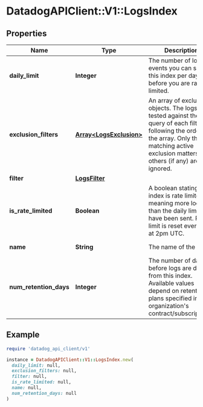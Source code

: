 # DatadogAPIClient::V1::LogsIndex

## Properties

| Name | Type | Description | Notes |
| ---- | ---- | ----------- | ----- |
| **daily_limit** | **Integer** | The number of log events you can send in this index per day before you are rate-limited. | [optional] |
| **exclusion_filters** | [**Array&lt;LogsExclusion&gt;**](LogsExclusion.md) | An array of exclusion objects. The logs are tested against the query of each filter, following the order of the array. Only the first matching active exclusion matters, others (if any) are ignored. | [optional] |
| **filter** | [**LogsFilter**](LogsFilter.md) |  |  |
| **is_rate_limited** | **Boolean** | A boolean stating if the index is rate limited, meaning more logs than the daily limit have been sent. Rate limit is reset every-day at 2pm UTC. | [optional][readonly] |
| **name** | **String** | The name of the index. | [optional][readonly] |
| **num_retention_days** | **Integer** | The number of days before logs are deleted from this index. Available values depend on retention plans specified in your organization&#39;s contract/subscriptions. | [optional] |

## Example

```ruby
require 'datadog_api_client/v1'

instance = DatadogAPIClient::V1::LogsIndex.new(
  daily_limit: null,
  exclusion_filters: null,
  filter: null,
  is_rate_limited: null,
  name: null,
  num_retention_days: null
)
```

